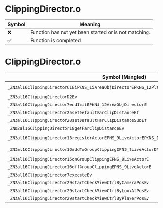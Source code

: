 # ClippingDirector.o
| Symbol | Meaning 
| ------------- | ------------- 
| :x: | Function has not yet been started or is not matching. 
| :white_check_mark: | Function is completed. 


# ClippingDirector.o
| Symbol (Mangled) | Symbol (Demangled) | Decompiled? |
| ------------- |  ------------- | ------------- |
| `_ZN2al16ClippingDirectorC1EiPKNS_15AreaObjDirectorEPKNS_12PlayerHolderEPKNS_15SceneCameraInfoE` | `al::ClippingDirector::ClippingDirector(int,al::AreaObjDirector const*,al::PlayerHolder const*,al::SceneCameraInfo const*)` | :white_check_mark: |
| `_ZN2al16ClippingDirectorD2Ev` | `al::ClippingDirector::~ClippingDirector()` | :white_check_mark: |
| `_ZN2al16ClippingDirector7endInitEPKNS_15AreaObjDirectorE` | `al::ClippingDirector::endInit(al::AreaObjDirector const*)` | :white_check_mark: |
| `_ZN2al16ClippingDirector25setDefaultFarClipDistanceEf` | `al::ClippingDirector::setDefaultFarClipDistance(float)` | :white_check_mark: |
| `_ZN2al16ClippingDirector28setDefaultFarClipDistanceSubEf` | `al::ClippingDirector::setDefaultFarClipDistanceSub(float)` | :white_check_mark: |
| `_ZNK2al16ClippingDirector18getFarClipDistanceEv` | `al::ClippingDirector::getFarClipDistance(void)const` | :white_check_mark: |
| `_ZN2al16ClippingDirector13registerActorEPNS_9LiveActorEPKNS_12ViewIdHolderE` | `al::ClippingDirector::registerActor(al::LiveActor *,al::ViewIdHolder const*)` | :white_check_mark: |
| `_ZN2al16ClippingDirector18addToGroupClippingEPNS_9LiveActorERKNS_13ActorInitInfoE` | `al::ClippingDirector::addToGroupClipping(al::LiveActor *,al::ActorInitInfo const&)` | :white_check_mark: |
| `_ZN2al16ClippingDirector15onGroupClippingEPNS_9LiveActorE` | `al::ClippingDirector::onGroupClipping(al::LiveActor *)` | :white_check_mark: |
| `_ZN2al16ClippingDirector16offGroupClippingEPNS_9LiveActorE` | `al::ClippingDirector::offGroupClipping(al::LiveActor *)` | :white_check_mark: |
| `_ZN2al16ClippingDirector7executeEv` | `al::ClippingDirector::execute(void)` | :white_check_mark: |
| `_ZN2al16ClippingDirector29startCheckViewCtrlByCameraPosEv` | `al::ClippingDirector::startCheckViewCtrlByCameraPos(void)` | :white_check_mark: |
| `_ZN2al16ClippingDirector29startCheckViewCtrlByLookAtPosEv` | `al::ClippingDirector::startCheckViewCtrlByLookAtPos(void)` | :white_check_mark: |
| `_ZN2al16ClippingDirector29startCheckViewCtrlByPlayerPosEv` | `al::ClippingDirector::startCheckViewCtrlByPlayerPos(void)` | :white_check_mark: |
